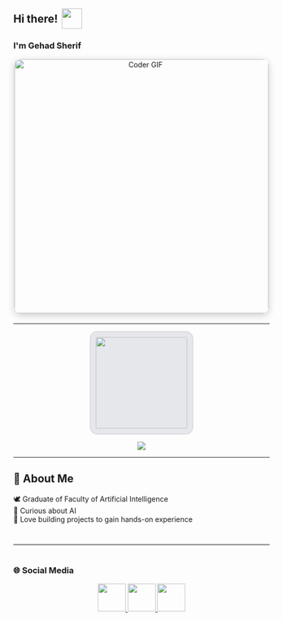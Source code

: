 <h2 align="left" style="display: flex; align-items: center;">
  Hi there!
  <img src="https://media1.giphy.com/media/v1.Y2lkPTc5MGI3NjExY2l1am42NHJlNHhyeGdscHIwc2NzcGplb2dkaHhlNXo3czdvZXE1MCZlcD12MV9pbnRlcm5hbF9naWZfYnlfaWQmY3Q9Zw/o7GDRqKfyKYrEDcmhC/giphy.gif" 
       width="40" height="40" style="margin-left: 8px;" />
</h2>

<h3>I'm Gehad Sherif</h3>

<p align="center" style="margin-bottom: 20px;">
  <img src="https://media.giphy.com/media/SWoSkN6DxTszqIKEqv/giphy.gif" 
       alt="Coder GIF" width="500" 
       style="border-radius: 12px; box-shadow: 0 4px 15px rgba(0,0,0,0.2);" />
</p>

---

<p align="center" style="display: flex; gap: 20px; justify-content: center; flex-wrap: wrap;">
  <img 
    src="https://github-readme-streak-stats.herokuapp.com?user=gehado2002&theme=transparent&background=E5E7EB&ring=EC4899&fire=22C55E&currStreakLabel=0EA5E9&sideNums=22C55E&sideLabels=EC4899&dates=0EA5E9" 
    height="180" 
    style="border-radius: 15px; border: 2px solid #ddd; padding: 10px; background: #E5E7EB;" 
  />
</p>

<p align="center">
  <img src="https://raw.githubusercontent.com/gehado2002/gehado2002/output/github-snake.gif" />
</p>

---

## 🌱 About Me

🕊️ Graduate of Faculty of Artificial Intelligence  
🌸 Curious about AI  
💖 Love building projects to gain hands-on experience



<hr style="border: none; border-top: 1px solid #eee; margin: 40px 0;" />

### 🌐 Social Media
<p align="center">
  <a href="https://github.com/gehado2002" target="_blank">
    <img src="https://skillicons.dev/icons?i=github&theme=light" width="55" height="55" />
  </a>
  <a href="https://www.linkedin.com/in/gehad-sherif-6447a3342/" target="_blank">
    <img src="https://skillicons.dev/icons?i=linkedin&theme=light" width="55" height="55" />
  </a>
  <a href="mailto:gehado2002@gmail.com" target="_blank">
    <img src="https://skillicons.dev/icons?i=gmail&theme=light" width="55" height="55" />
  </a>
</p>

